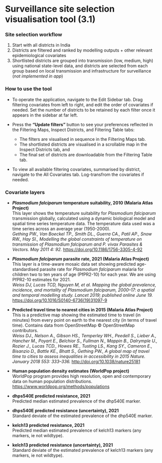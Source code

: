 # Surveillance site selection visualisation tool (3.1)

### Site selection workflow

1.  Start with all districts in India
2.  Districts are filtered and ranked by modelling outputs + other
    relevant epidemiological covariates
3.  Shortlisted districts are grouped into transmission (low, medium,
    high) using national state-level data, and districts are selected
    from each group based on local transmission and infrastructure for
    surveillance (*not implemented in app*)

### How to use the tool

- To operate the application, navigate to the Edit Sidebar tab. Drag
  filtering covariates from left to right, and edit the order of
  covariates if needed. Set the number of districts to be retained by
  each filter once it appears in the sidebar at far left.

- Press the **“Update filters”** button to see your preferences
  reflected in the Filtering Maps, Inspect Districts, and Filtering
  Table tabs:

  - The filters are visualised in sequence in the Filtering Maps tab.
  - The shortlisted districts are visualised in a scrollable map in the
    Inspect Districts tab, and
  - The final set of districts are downloadable from the Filtering Table
    tab.

- To view all available filtering covariates, summarised by district,
  navigate to the All Covariates tab. Log-transfrom the covariates if
  needed.

### Covariate layers

- ***Plasmodium falciparum* temperature suitability, 2010 (Malaria Atlas
  Project)**  
  This layer shows the temperature suitability for *Plasmodium
  falciparum* transmission globally, calculated using a dynamic
  biological model and spatial time series temperature data. The
  temperature data used was a time series across an average year
  (1950-2000).  
  *Gething PW., Van Boeckel TP., Smith DL., Guerra CA., Patil AP., Snow
  RW., Hay SI., Modelling the global constraints of temperature on
  transmission of Plasmodium falciparum and P. vivax Parasites &
  Vectors. May 2011 4: 92.* <https://doi.org/10.1186/1756-3305-4-92>

- ***Plasmodium falciparum* parasite rate, 2021 (Malaria Atlas
  Project)**  
  This layer is a time-aware mosaic data set showing predicted
  age-standardised parasite rate for *Plasmodium falciparum* malaria for
  children two to ten years of age (PfPR2-10) for each year. We are
  using PfPR2-10 estimates for 2021.  
  *Weiss DJ, Lucas TCD, Nguyen M, et al. Mapping the global prevalence,
  incidence, and mortality of Plasmodium falciparum, 2000–17: a spatial
  and temporal modelling study. Lancet 2019; published online June 19.*
  <https://doi.org/10.1016/S0140-6736(19)31097-9>  

- **Predicted travel time to nearest cities in 2015 (Malaria Atlas
  Project)**  
  This is a predictive map showing the estimated time to travel (in
  minutes) from every point on earth to the nearest city (in terms of
  travel time). Contains data from OpenStreetMap © OpenStreetMap
  contributors.  
  *Weiss DJ., Nelson A., Gibson HS., Temperley WH., Peedell S., Lieber
  A., Hancher M., Poyart E., Belchior S., Fullman N., Mappin B.,
  Dalrymple U., Rozier J., Lucas TCD., Howes RE., Tusting LS., Kang SY.,
  Cameron E., Bisanzio D., Battle KE., Bhatt S., Gething PW., A global
  map of travel time to cities to assess inequalities in accessibility
  in 2015 Nature. January 2018 553: 333–336.*
  <http://doi.org/10.1038/nature25181>

- **Human population density estimates (WorldPop project)**  
  WorldPop program provides high resolution, open and contemporary data
  on human population distributions.  
  <https://www.worldpop.org/methods/populations>

- **dhps540E predicted resistance, 2021**  
  Predicted median estimated prevalence of the dhp540E marker.

- **dhps540E predicted resistance (uncertainty), 2021**  
  Standard deviate of the estimated prevalence of the dhp540E marker.

- **kelch13 predicted resistance, 2021**  
  Predicted median estimated prevalence of kelch13 markers (any markers,
  ie not wildtype).

- **kelch13 predicted resistance (uncertainty), 2021**  
  Standard deviate of the estimated prevalence of kelch13 markers (any
  markers, ie not wildtype).


